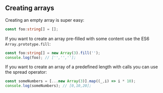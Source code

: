 ## Creating arrays

Creating an empty array is super easy: 

```ts
const foo:string[] = [];
```

If you want to create an array pre-filled with some content use the ES6 `Array.prototype.fill`: 

```ts
const foo:string[] = new Array(3).fill('');
console.log(foo); // ['','',''];
```

If you want to create an array of a predefined length with calls you can use the spread operator: 

```ts
const someNumbers = [...new Array(3)].map((_,i) => i * 10);
console.log(someNumbers); // [0,10,20];
```
